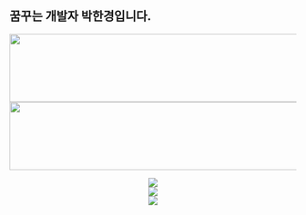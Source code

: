 ## 꿈꾸는 개발자 박한경입니다.

<div align="center">
<a href="https://github.com/devxb/gitanimals">
  <img src="https://render.gitanimals.org/lines/{HanKyungPark}?pet-id=1" width="1000" height="120"/>
</a>

<a href="https://github.com/devxb/gitanimals">
  <img src="https://render.gitanimals.org/lines/{HanKyungPark}?pet-id=596924823013968277" width="1000" height="120"/>
</a>




![](https://github-readme-stats.vercel.app/api?username=HanKyungPark&theme=dark&hide_border=true&include_all_commits=false&count_private=false)<br/>
![](https://github-readme-streak-stats.herokuapp.com/?user=HanKyungPark&theme=dark&hide_border=true)<br/>
![](https://github-readme-stats.vercel.app/api/top-langs/?username=HanKyungPark&theme=dark&hide_border=true&include_all_commits=false&count_private=false&layout=compact)
</div>
<!--
**HanKyungPark/HanKyungPark** is a ✨ _special_ ✨ repository because its `README.md` (this file) appears on your GitHub profile.

Here are some ideas to get you started:

- 🔭 I’m currently working on ...
- 🌱 I’m currently learning ...
- 👯 I’m looking to collaborate on ...
- 🤔 I’m looking for help with ...
- 💬 Ask me about ...
- 📫 How to reach me: ...
- 😄 Pronouns: ...
- ⚡ Fun fact: ...
-->
